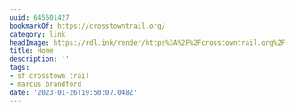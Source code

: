 ```yaml
---
uuid: 645601427
bookmarkOf: https://crosstowntrail.org/
category: link
headImage: https://rdl.ink/render/https%3A%2F%2Fcrosstowntrail.org%2F
title: Home
description: ''
tags:
- sf crosstown trail
- marcus brandford
date: '2023-01-26T19:50:07.048Z'
---
```



